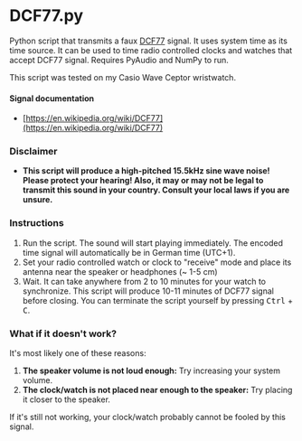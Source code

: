 # DCF77.py

Python script that transmits a faux [DCF77](https://en.wikipedia.org/wiki/DCF77) signal. It uses system time as its time source. It can be used to time radio controlled clocks and watches that accept DCF77 signal. Requires PyAudio and NumPy to run.

This script was tested on my Casio Wave Ceptor wristwatch.

#### Signal documentation
* [https://en.wikipedia.org/wiki/DCF77](https://en.wikipedia.org/wiki/DCF77)

### Disclaimer
* __This script will produce a high-pitched 15.5kHz sine wave noise! Please protect your hearing! Also, it may or may not be legal to transmit this sound in your country. Consult your local laws if you are unsure.__

### Instructions

1. Run the script. The sound will start playing immediately. The encoded time signal will automatically be in German time (UTC+1).
2. Set your radio controlled watch or clock to "receive" mode and place its antenna near the speaker or headphones (~ 1-5 cm)
3. Wait. It can take anywhere from 2 to 10 minutes for your watch to synchronize. This script will produce 10-11 minutes of DCF77 signal before closing. You can terminate the script yourself by pressing <kbd>Ctrl</kbd> + <kbd>C</kbd>.

### What if it doesn't work?

It's most likely one of these reasons:

1. __The speaker volume is not loud enough:__ Try increasing your system volume.
2. __The clock/watch is not placed near enough to the speaker:__ Try placing it closer to the speaker.

If it's still not working, your clock/watch probably cannot be fooled by this signal.
